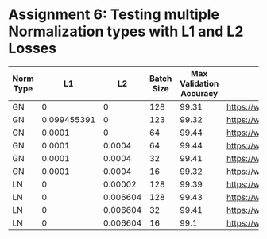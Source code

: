 # Assignment 6: Testing multiple Normalization types with L1 and L2 Losses





| Norm Type | L1          | L2       | Batch Size | Max Validation Accuracy | Training Link                                     |
| --------- | ----------- | -------- | ---------- | ----------------------- | ------------------------------------------------- |
| GN        | 0           | 0        | 128        | 99.31                   | https://wandb.ai/rajy4683/news4eva4/runs/lu61n6n6 |
| GN        | 0.099455391 | 0        | 123        | 99.32                   | https://wandb.ai/rajy4683/news4eva4/runs/273h0g4m |
| GN        | 0.0001      | 0        | 64         | 99.44                   | https://wandb.ai/rajy4683/news4eva4/runs/3hxm2fb8 |
| GN        | 0.0001      | 0.0004   | 64         | 99.44                   | https://wandb.ai/rajy4683/news4eva4/runs/ebxe95ed |
| GN        | 0.0001      | 0.0004   | 32         | 99.41                   | https://wandb.ai/rajy4683/news4eva4/runs/w9mj9man |
| GN        | 0.0001      | 0.0004   | 16         | 99.32                   | https://wandb.ai/rajy4683/news4eva4/runs/26t91la6 |
| LN        | 0           | 0.00002  | 128        | 99.39                   | https://wandb.ai/rajy4683/news4eva4/runs/2bsy9uej |
| LN        | 0           | 0.006604 | 128        | 99.43                   | https://wandb.ai/rajy4683/news4eva4/runs/2ie8bxvy |
| LN        | 0           | 0.006604 | 32         | 99.41                   | https://wandb.ai/rajy4683/news4eva4/runs/1ocyzwe7 |
| LN        | 0           | 0.006604 | 16         | 99.1                    | https://wandb.ai/rajy4683/news4eva4/runs/28whgxhw |

